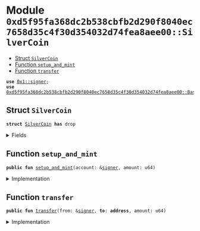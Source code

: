 
<a name="0xd5f95fa368dc2b538cbfb2d290f8040ec7658d35c4f30d354032d74fea8aee00_SilverCoin"></a>

# Module `0xd5f95fa368dc2b538cbfb2d290f8040ec7658d35c4f30d354032d74fea8aee00::SilverCoin`



-  [Struct `SilverCoin`](#0xd5f95fa368dc2b538cbfb2d290f8040ec7658d35c4f30d354032d74fea8aee00_SilverCoin_SilverCoin)
-  [Function `setup_and_mint`](#0xd5f95fa368dc2b538cbfb2d290f8040ec7658d35c4f30d354032d74fea8aee00_SilverCoin_setup_and_mint)
-  [Function `transfer`](#0xd5f95fa368dc2b538cbfb2d290f8040ec7658d35c4f30d354032d74fea8aee00_SilverCoin_transfer)


<pre><code><b>use</b> <a href="">0x1::signer</a>;
<b>use</b> <a href="BasicCoin.md#0xd5f95fa368dc2b538cbfb2d290f8040ec7658d35c4f30d354032d74fea8aee00_BasicCoin">0xd5f95fa368dc2b538cbfb2d290f8040ec7658d35c4f30d354032d74fea8aee00::BasicCoin</a>;
</code></pre>



<a name="0xd5f95fa368dc2b538cbfb2d290f8040ec7658d35c4f30d354032d74fea8aee00_SilverCoin_SilverCoin"></a>

## Struct `SilverCoin`



<pre><code><b>struct</b> <a href="SilverCoin.md#0xd5f95fa368dc2b538cbfb2d290f8040ec7658d35c4f30d354032d74fea8aee00_SilverCoin">SilverCoin</a> <b>has</b> drop
</code></pre>



<details>
<summary>Fields</summary>


<dl>
<dt>
<code>dummy_field: bool</code>
</dt>
<dd>

</dd>
</dl>


</details>

<a name="0xd5f95fa368dc2b538cbfb2d290f8040ec7658d35c4f30d354032d74fea8aee00_SilverCoin_setup_and_mint"></a>

## Function `setup_and_mint`



<pre><code><b>public</b> <b>fun</b> <a href="SilverCoin.md#0xd5f95fa368dc2b538cbfb2d290f8040ec7658d35c4f30d354032d74fea8aee00_SilverCoin_setup_and_mint">setup_and_mint</a>(account: &<a href="">signer</a>, amount: u64)
</code></pre>



<details>
<summary>Implementation</summary>


<pre><code><b>public</b> entry <b>fun</b> <a href="SilverCoin.md#0xd5f95fa368dc2b538cbfb2d290f8040ec7658d35c4f30d354032d74fea8aee00_SilverCoin_setup_and_mint">setup_and_mint</a>(account: &<a href="">signer</a>, amount: u64) {
    <a href="BasicCoin.md#0xd5f95fa368dc2b538cbfb2d290f8040ec7658d35c4f30d354032d74fea8aee00_BasicCoin_publish_balance">BasicCoin::publish_balance</a>&lt;<a href="SilverCoin.md#0xd5f95fa368dc2b538cbfb2d290f8040ec7658d35c4f30d354032d74fea8aee00_SilverCoin">SilverCoin</a>&gt;(account);
    <a href="BasicCoin.md#0xd5f95fa368dc2b538cbfb2d290f8040ec7658d35c4f30d354032d74fea8aee00_BasicCoin_mint">BasicCoin::mint</a>&lt;<a href="SilverCoin.md#0xd5f95fa368dc2b538cbfb2d290f8040ec7658d35c4f30d354032d74fea8aee00_SilverCoin">SilverCoin</a>&gt;(<a href="_address_of">signer::address_of</a>(account), amount, <a href="SilverCoin.md#0xd5f95fa368dc2b538cbfb2d290f8040ec7658d35c4f30d354032d74fea8aee00_SilverCoin">SilverCoin</a> {});
}
</code></pre>



</details>

<a name="0xd5f95fa368dc2b538cbfb2d290f8040ec7658d35c4f30d354032d74fea8aee00_SilverCoin_transfer"></a>

## Function `transfer`



<pre><code><b>public</b> <b>fun</b> <a href="SilverCoin.md#0xd5f95fa368dc2b538cbfb2d290f8040ec7658d35c4f30d354032d74fea8aee00_SilverCoin_transfer">transfer</a>(from: &<a href="">signer</a>, <b>to</b>: <b>address</b>, amount: u64)
</code></pre>



<details>
<summary>Implementation</summary>


<pre><code><b>public</b> entry <b>fun</b> <a href="SilverCoin.md#0xd5f95fa368dc2b538cbfb2d290f8040ec7658d35c4f30d354032d74fea8aee00_SilverCoin_transfer">transfer</a>(from: &<a href="">signer</a>, <b>to</b>: <b>address</b>, amount: u64) {
    <a href="BasicCoin.md#0xd5f95fa368dc2b538cbfb2d290f8040ec7658d35c4f30d354032d74fea8aee00_BasicCoin_transfer">BasicCoin::transfer</a>&lt;<a href="SilverCoin.md#0xd5f95fa368dc2b538cbfb2d290f8040ec7658d35c4f30d354032d74fea8aee00_SilverCoin">SilverCoin</a>&gt;(from, <b>to</b>, amount, <a href="SilverCoin.md#0xd5f95fa368dc2b538cbfb2d290f8040ec7658d35c4f30d354032d74fea8aee00_SilverCoin">SilverCoin</a> {});
}
</code></pre>



</details>
